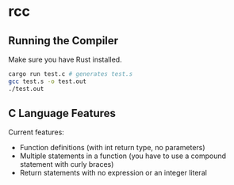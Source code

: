 # rcc

## Running the Compiler

Make sure you have Rust installed.

```bash
cargo run test.c # generates test.s
gcc test.s -o test.out
./test.out
```

## C Language Features

Current features:
- Function definitions (with int return type, no parameters)
- Multiple statements in a function (you have to use a compound statement with curly braces)
- Return statements with no expression or an integer literal

